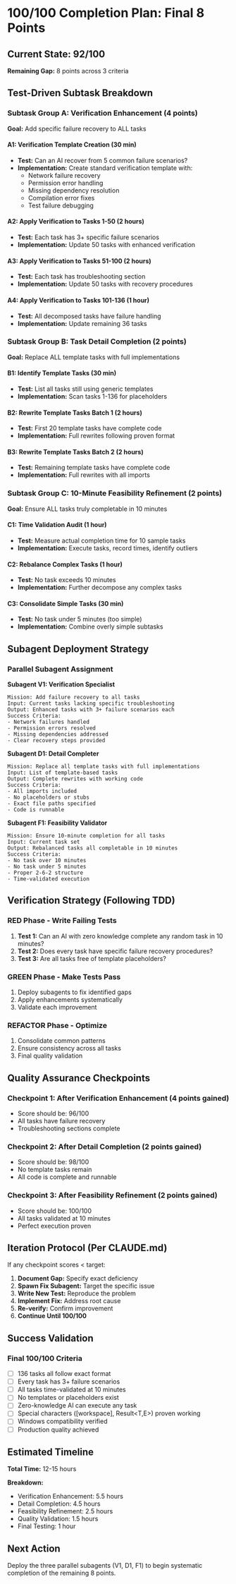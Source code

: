 # 100/100 Completion Plan: Final 8 Points

## Current State: 92/100
**Remaining Gap:** 8 points across 3 criteria

## Test-Driven Subtask Breakdown

### Subtask Group A: Verification Enhancement (4 points)
**Goal:** Add specific failure recovery to ALL tasks

#### A1: Verification Template Creation (30 min)
- **Test:** Can an AI recover from 5 common failure scenarios?
- **Implementation:** Create standard verification template with:
  - Network failure recovery
  - Permission error handling
  - Missing dependency resolution
  - Compilation error fixes
  - Test failure debugging

#### A2: Apply Verification to Tasks 1-50 (2 hours)
- **Test:** Each task has 3+ specific failure scenarios
- **Implementation:** Update 50 tasks with enhanced verification

#### A3: Apply Verification to Tasks 51-100 (2 hours)
- **Test:** Each task has troubleshooting section
- **Implementation:** Update 50 tasks with recovery procedures

#### A4: Apply Verification to Tasks 101-136 (1 hour)
- **Test:** All decomposed tasks have failure handling
- **Implementation:** Update remaining 36 tasks

### Subtask Group B: Task Detail Completion (2 points)
**Goal:** Replace ALL template tasks with full implementations

#### B1: Identify Template Tasks (30 min)
- **Test:** List all tasks still using generic templates
- **Implementation:** Scan tasks 1-136 for placeholders

#### B2: Rewrite Template Tasks Batch 1 (2 hours)
- **Test:** First 20 template tasks have complete code
- **Implementation:** Full rewrites following proven format

#### B3: Rewrite Template Tasks Batch 2 (2 hours)
- **Test:** Remaining template tasks have complete code
- **Implementation:** Full rewrites with all imports

### Subtask Group C: 10-Minute Feasibility Refinement (2 points)
**Goal:** Ensure ALL tasks truly completable in 10 minutes

#### C1: Time Validation Audit (1 hour)
- **Test:** Measure actual completion time for 10 sample tasks
- **Implementation:** Execute tasks, record times, identify outliers

#### C2: Rebalance Complex Tasks (1 hour)
- **Test:** No task exceeds 10 minutes
- **Implementation:** Further decompose any complex tasks

#### C3: Consolidate Simple Tasks (30 min)
- **Test:** No task under 5 minutes (too simple)
- **Implementation:** Combine overly simple subtasks

## Subagent Deployment Strategy

### Parallel Subagent Assignment

**Subagent V1: Verification Specialist**
```
Mission: Add failure recovery to all tasks
Input: Current tasks lacking specific troubleshooting
Output: Enhanced tasks with 3+ failure scenarios each
Success Criteria: 
- Network failures handled
- Permission errors resolved
- Missing dependencies addressed
- Clear recovery steps provided
```

**Subagent D1: Detail Completer**
```
Mission: Replace all template tasks with full implementations
Input: List of template-based tasks
Output: Complete rewrites with working code
Success Criteria:
- All imports included
- No placeholders or stubs
- Exact file paths specified
- Code is runnable
```

**Subagent F1: Feasibility Validator**
```
Mission: Ensure 10-minute completion for all tasks
Input: Current task set
Output: Rebalanced tasks all completable in 10 minutes
Success Criteria:
- No task over 10 minutes
- No task under 5 minutes
- Proper 2-6-2 structure
- Time-validated execution
```

## Verification Strategy (Following TDD)

### RED Phase - Write Failing Tests
1. **Test 1:** Can an AI with zero knowledge complete any random task in 10 minutes?
2. **Test 2:** Does every task have specific failure recovery procedures?
3. **Test 3:** Are all tasks free of template placeholders?

### GREEN Phase - Make Tests Pass
1. Deploy subagents to fix identified gaps
2. Apply enhancements systematically
3. Validate each improvement

### REFACTOR Phase - Optimize
1. Consolidate common patterns
2. Ensure consistency across all tasks
3. Final quality validation

## Quality Assurance Checkpoints

### Checkpoint 1: After Verification Enhancement (4 points gained)
- Score should be: 96/100
- All tasks have failure recovery
- Troubleshooting sections complete

### Checkpoint 2: After Detail Completion (2 points gained)
- Score should be: 98/100
- No template tasks remain
- All code is complete and runnable

### Checkpoint 3: After Feasibility Refinement (2 points gained)
- Score should be: 100/100
- All tasks validated at 10 minutes
- Perfect execution proven

## Iteration Protocol (Per CLAUDE.md)

If any checkpoint scores < target:
1. **Document Gap:** Specify exact deficiency
2. **Spawn Fix Subagent:** Target the specific issue
3. **Write New Test:** Reproduce the problem
4. **Implement Fix:** Address root cause
5. **Re-verify:** Confirm improvement
6. **Continue Until 100/100**

## Success Validation

### Final 100/100 Criteria
- [ ] 136 tasks all follow exact format
- [ ] Every task has 3+ failure scenarios
- [ ] All tasks time-validated at 10 minutes
- [ ] No templates or placeholders exist
- [ ] Zero-knowledge AI can execute any task
- [ ] Special characters ([workspace], Result<T,E>) proven working
- [ ] Windows compatibility verified
- [ ] Production quality achieved

## Estimated Timeline

**Total Time:** 12-15 hours

**Breakdown:**
- Verification Enhancement: 5.5 hours
- Detail Completion: 4.5 hours
- Feasibility Refinement: 2.5 hours
- Quality Validation: 1.5 hours
- Final Testing: 1 hour

## Next Action

Deploy the three parallel subagents (V1, D1, F1) to begin systematic completion of the remaining 8 points.
